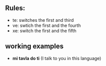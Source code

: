 ## Rules: 

* te: switches the first and third
* ve: swtich the first and the fourth
* xe: switch the first and the fifth


## working examples

* **mi tavla do ti** (I talk to you in this language)
